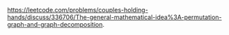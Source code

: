 
https://leetcode.com/problems/couples-holding-hands/discuss/336706/The-general-mathematical-idea%3A-permutation-graph-and-graph-decomposition.

